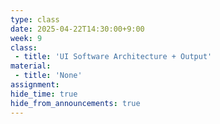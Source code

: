 ```yaml
---
type: class
date: 2025-04-22T14:30:00+9:00
week: 9
class:
 - title: 'UI Software Architecture + Output'
material:
 - title: 'None'
assignment: 
hide_time: true
hide_from_announcements: true
---
```

